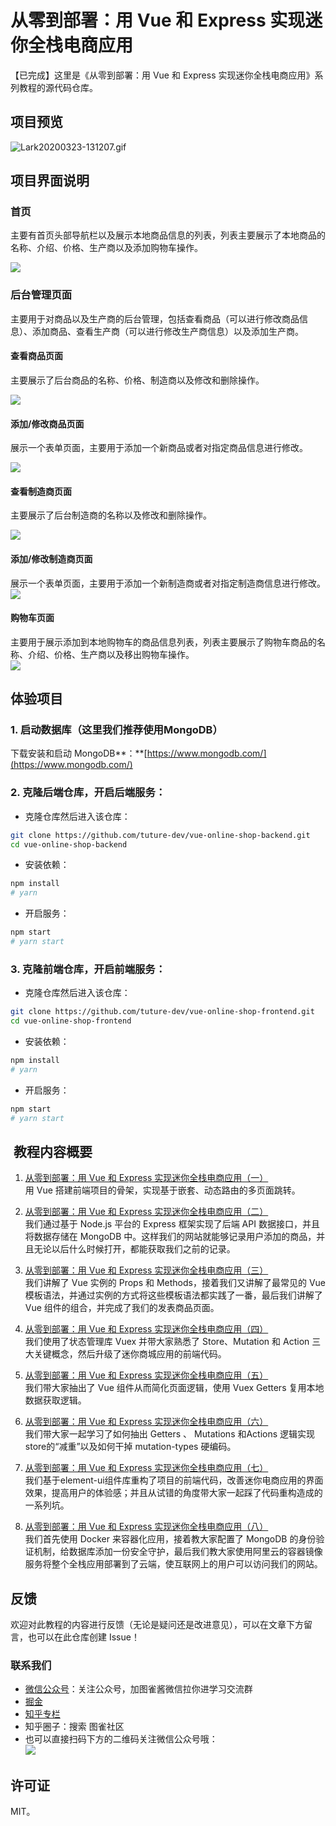 # 从零到部署：用 Vue 和 Express 实现迷你全栈电商应用

【已完成】这里是《从零到部署：用 Vue 和 Express 实现迷你全栈电商应用》系列教程的源代码仓库。

<a name="F4RB6"></a>
## 项目预览

![Lark20200323-131207.gif](https://user-gold-cdn.xitu.io/2020/3/23/171062716071e852?w=700&h=371&f=gif&s=957764)

<a name="t5Wg4"></a>
## 项目界面说明

<a name="ZKItf"></a>
### 首页

主要有首页头部导航栏以及展示本地商品信息的列表，列表主要展示了本地商品的名称、介绍、价格、生产商以及添加购物车操作。

![](https://user-gold-cdn.xitu.io/2020/3/23/17106271648f976b?w=1366&h=657&f=png&s=29900)



<a name="i3VOg"></a>
### 后台管理页面

主要用于对商品以及生产商的后台管理，包括查看商品（可以进行修改商品信息）、添加商品、查看生产商（可以进行修改生产商信息）以及添加生产商。

<a name="BzD1F"></a>
#### 查看商品页面

主要展示了后台商品的名称、价格、制造商以及修改和删除操作。

![](https://user-gold-cdn.xitu.io/2020/3/23/171062716518d604?w=1366&h=657&f=png&s=21452)



<a name="mh4op"></a>
#### 添加/修改商品页面

展示一个表单页面，主要用于添加一个新商品或者对指定商品信息进行修改。

![](https://user-gold-cdn.xitu.io/2020/3/23/17106271655e25c7?w=1366&h=629&f=png&s=8720)

<a name="Dz97A"></a>
#### 查看制造商页面

主要展示了后台制造商的名称以及修改和删除操作。

![](https://user-gold-cdn.xitu.io/2020/3/23/171062716b1ad386?w=1361&h=614&f=png&s=14257)

<a name="A9Daz"></a>
#### 添加/修改制造商页面

展示一个表单页面，主要用于添加一个新制造商或者对指定制造商信息进行修改。<br />![](https://user-gold-cdn.xitu.io/2020/3/23/171062716d722d88?w=1361&h=613&f=png&s=9246)

<a name="9vO3e"></a>
#### 购物车页面

主要用于展示添加到本地购物车的商品信息列表，列表主要展示了购物车商品的名称、介绍、价格、生产商以及移出购物车操作。<br />![](https://user-gold-cdn.xitu.io/2020/3/23/1710627191776104?w=1362&h=613&f=png&s=26487)

<a name="Su5Ud"></a>
## 体验项目

<a name="nZocL"></a>
### 1. 启动数据库（这里我们推荐使用MongoDB）

下载安装和启动 MongoDB**：**[https://www.mongodb.com/](https://www.mongodb.com/)

<a name="6rcK3"></a>
### 2. 克隆后端仓库，开启后端服务：

- 克隆仓库然后进入该仓库：
```bash
git clone https://github.com/tuture-dev/vue-online-shop-backend.git
cd vue-online-shop-backend
```

- 安装依赖：
```bash
npm install
# yarn
```

- 开启服务：
```bash
npm start
# yarn start
```

<a name="LASSn"></a>
### 3. 克隆前端仓库，开启前端服务：

- 克隆仓库然后进入该仓库：
```bash
git clone https://github.com/tuture-dev/vue-online-shop-frontend.git
cd vue-online-shop-frontend
```

- 安装依赖：
```bash
npm install
# yarn
```

- 开启服务：
```bash
npm start
# yarn start
```

<a name="rLy3Q"></a>
##  教程内容概要

1. [ 从零到部署：用 Vue 和 Express 实现迷你全栈电商应用（一）](https://tuture.co/2019/10/17/0b662ce/)<br />
用 Vue 搭建前端项目的骨架，实现基于嵌套、动态路由的多页面跳转。

2. [ 从零到部署：用 Vue 和 Express 实现迷你全栈电商应用（二）](https://tuture.co/2019/10/21/cb08dc8/)<br />
我们通过基于 Node.js 平台的 Express 框架实现了后端 API 数据接口，并且将数据存储在 MongoDB 中。这样我们的网站就能够记录用户添加的商品，并且无论以后什么时候打开，都能获取我们之前的记录。

3. [ 从零到部署：用 Vue 和 Express 实现迷你全栈电商应用（三）](https://tuture.co/2019/12/18/5e10a46/)<br />
我们讲解了 Vue 实例的 Props 和 Methods，接着我们又讲解了最常见的 Vue 模板语法，并通过实例的方式将这些模板语法都实践了一番，最后我们讲解了 Vue 组件的组合，并完成了我们的发表商品页面。

4. [ 从零到部署：用 Vue 和 Express 实现迷你全栈电商应用（四）](https://tuture.co/2020/01/10/ae8a389/)<br />
我们使用了状态管理库 Vuex 并带大家熟悉了 Store、Mutation 和 Action 三大关键概念，然后升级了迷你商城应用的前端代码。

5. [ 从零到部署：用 Vue 和 Express 实现迷你全栈电商应用（五）](https://tuture.co/2020/02/11/6f96d15/)<br />
我们带大家抽出了 Vue 组件从而简化页面逻辑，使用 Vuex Getters 复用本地数据获取逻辑。

6. [ 从零到部署：用 Vue 和 Express 实现迷你全栈电商应用（六）](https://tuture.co/2020/03/03/-Oixkkq/)<br />
我们带大家一起学习了如何抽出 Getters 、 Mutations 和Actions 逻辑实现store的“减重”以及如何干掉 mutation-types 硬编码。

7. [ 从零到部署：用 Vue 和 Express 实现迷你全栈电商应用（七）](https://tuture.co/2020/03/13/tc1c9oD/)<br />
我们基于element-ui组件库重构了项目的前端代码，改善迷你电商应用的界面效果，提高用户的体验感；并且从试错的角度带大家一起踩了代码重构造成的一系列坑。

8. [ 从零到部署：用 Vue 和 Express 实现迷你全栈电商应用（八）](https://tuture.co/2020/03/14/-td0ssr/)<br />
我们首先使用 Docker 来容器化应用，接着教大家配置了 MongoDB 的身份验证机制，给数据库添加一份安全守护，最后我们教大家使用阿里云的容器镜像服务将整个全栈应用部署到了云端，使互联网上的用户可以访问我们的网站。
<a name="7tL2O"></a>
## 反馈

欢迎对此教程的内容进行反馈（无论是疑问还是改进意见），可以在文章下方留言，也可以在此仓库创建 Issue！

<a name="62ZxJ"></a>
### 联系我们

- [微信公众号](https://tuture.co/images/social/wechat.png)：关注公众号，加图雀酱微信拉你进学习交流群
- [掘金](https://juejin.im/user/5b33414351882574b9694d28)
- [知乎专栏](https://zhuanlan.zhihu.com/tuture)
- 知乎圈子：搜索 图雀社区
- 也可以直接扫码下方的二维码关注微信公众号哦：<br />
![](https://user-gold-cdn.xitu.io/2020/3/23/1710627191d422db?w=900&h=500&f=png&s=138401)

<a name="8GU2e"></a>
## 许可证

MIT。
